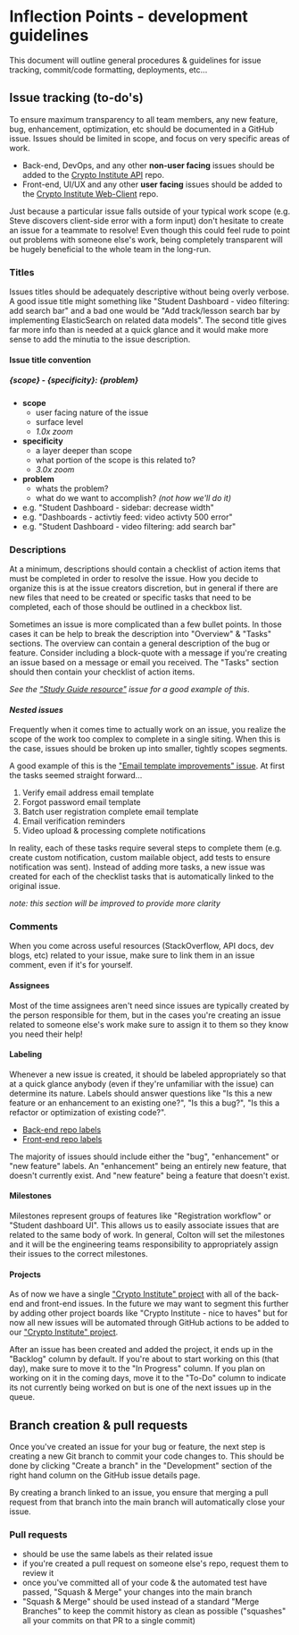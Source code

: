 # Inflection Points - development guidelines

This document will outline general procedures & guidelines for issue tracking, commit/code formatting, deployments, etc...

## Issue tracking (to-do's)
To ensure maximum transparency to all team members, any new feature, bug, enhancement, optimization, etc should be documented in a GitHub issue.  Issues should be limited in scope, and focus on very specific areas of work.

* Back-end, DevOps, and any other **non-user facing** issues should be added to the [Crypto Institute API](https://github.com/Inflection-Points/inflectionpoints-api) repo.
* Front-end, UI/UX and any other **user facing** issues should be added to the [Crypto Institute Web-Client](https://github.com/Inflection-Points/inflectionpoints-web-client) repo.

Just because a particular issue falls outside of your typical work scope (e.g. Steve discovers client-side error with a form input) don't hesitate to create an issue for a teammate to resolve!  Even though this could feel rude to point out problems with someone else's work, being completely transparent will be hugely beneficial to the whole team in the long-run.

### Titles

Issues titles should be adequately descriptive without being overly verbose.  A good issue title might something like "Student Dashboard - video filtering: add search bar" and a bad one would be "Add track/lesson search bar by implementing ElasticSearch on related data models".  The second title gives far more info than is needed at a quick glance and it would make more sense to add the minutia to the issue description.

#### Issue title convention

##### {scope} - {specificity}: {problem}

* **scope**
   - user facing nature of the issue
   - surface level
   - *1.0x zoom* 
* **specificity**
   - a layer deeper than scope
   - what portion of the scope is this related to?
   - *3.0x zoom*
* **problem**
   - whats the problem?
   - what do we want to accomplish? *(not how we'll do it)*
* e.g. "Student Dashboard - sidebar: decrease width"
* e.g. "Dashboards - activtiy feed: video activty 500 error"
* e.g. "Student Dashboard - video filtering: add search bar"

### Descriptions
At a minimum, descriptions should contain a checklist of action items that must be completed in order to resolve the issue.  How you decide to organize this is at the issue creators discretion, but in general if there are new files that need to be created or specific tasks that need to be completed, each of those should be outlined in a checkbox list.

Sometimes an issue is more complicated than a few bullet points.  In those cases it can be help to break the description into "Overview" & "Tasks" sections.  The overview can contain a general description of the bug or feature.  Consider including a block-quote with a message if you're creating an issue based on a message or email you received.  The "Tasks" section should then contain your checklist of action items.

*See the ["Study Guide resource"](https://github.com/Inflection-Points/inflectionpoints-api/issues/133) issue for a good example of this*.

#### *Nested issues*
Frequently when it comes time to actually work on an issue, you realize the scope of the work too complex to complete in a single siting.  When this is the case, issues should be broken up into smaller, tightly scopes segments.

A good example of this is the ["Email template improvements" issue](https://github.com/Inflection-Points/inflectionpoints-api/issues/689).  At first the tasks seemed straight forward...

1. Verify email address email template
2. Forgot password email template
3. Batch user registration complete email template
4. Email verification reminders
5. Video upload & processing complete notifications

In reality, each of these tasks require several steps to complete them (e.g. create custom notification, custom mailable object, add tests to ensure notification was sent).  Instead of adding more tasks, a new issue was created for each of the checklist tasks that is automatically linked to the original issue.

*note: this section will be improved to provide more clarity*

### Comments
When you come across useful resources (StackOverflow, API docs, dev blogs, etc) related to your issue, make sure to link them in an issue comment, even if it's for yourself.


#### Assignees
Most of the time assignees aren't need since issues are typically created by the person responsible for them, but in the cases you're creating an issue related to someone else's work make sure to assign it to them so they know you need their help!


#### Labeling
Whenever a new issue is created, it should be labeled appropriately so that at a quick glance anybody (even if they're unfamiliar with the issue) can determine its nature.  Labels should answer questions like "Is this a new feature or an enhancement to an existing one?", "Is this a bug?", "Is this a refactor or optimization of existing code?".

* [Back-end repo labels](https://github.com/Inflection-Points/inflectionpoints-api/labels)
* [Front-end repo labels](https://github.com/Inflection-Points/inflectionpoints-web-client/labels)

The majority of issues should include either the "bug", "enhancement" or "new feature" labels.  An "enhancement" being an entirely new feature, that doesn't currently exist.  And "new feature" being a feature that doesn't exist.


#### Milestones
Milestones represent groups of features like "Registration workflow" or "Student dashboard UI".  This allows us to easily associate issues that are related to the same body of work.  In general, Colton will set the milestones and it will be the engineering teams responsibility to appropriately assign their issues to the correct milestones.

#### Projects
As of now we have a single ["Crypto Institute" project](https://github.com/orgs/Inflection-Points/projects/1) with all of the back-end and front-end issues.  In the future we may want to segment this further by adding other project boards like "Crypto Institute - nice to haves" but for now all new issues will be automated through GitHub actions to be added to our ["Crypto Institute" project](https://github.com/orgs/Inflection-Points/projects/1).

After an issue has been created and added the project, it ends up in the "Backlog" column by default.  If you're about to start working on this (that day), make sure to move it to the "In Progress" column.  If you plan on working on it in the coming days, move it to the "To-Do" column to indicate its not currently being worked on but is one of the next issues up in the queue.


## Branch creation & pull requests
Once you've created an issue for your bug or feature, the next step is creating a new Git branch to commit your code changes to.  This should be done by clicking "Create a branch" in the "Development" section of the right hand column on the GitHub issue details page.

By creating a branch linked to an issue, you ensure that merging a pull request from that branch into the main branch will automatically close your issue.

### Pull requests
* should be use the same labels as their related issue
* if you're created a pull request on someone else's repo, request them to review it
* once you've committed all of your code & the automated test have passed, "Squash & Merge" your changes into the main branch
* "Squash & Merge" should be used instead of a standard "Merge Branches" to keep the commit history as clean as possible ("squashes" all your commits on that PR to a single commit)
